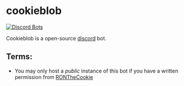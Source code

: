 # cookieblob
[![Discord Bots](https://discordbots.org/api/widget/324874714646577152.png)](https://discordbots.org/bot/324874714646577152)

Cookieblob is a open-source [discord](https://discordapp.com) bot.

## Terms:
* You may only host a *public* instance of this bot if you have a written permission from [RONTheCookie](https://github.com/RONTheCookie)
